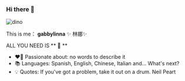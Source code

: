 ### Hi there 👋
![dino](https://github.com/gabbylinna/gabbylinna/assets/103860123/743deb7a-5427-498b-bb27-ff0cab5ec2d8)

This is me： 
**gabbylinna** 
✨ 林娜✨ 

ALL YOU NEED IS ** :drum: ** 
 
- ❤️‍🔥 Passionate about: no words to describe it
- 📚 Languages: Spanish, English, Chinese, Italian and... What's next?
- 💡 Quotes: If you've got a problem, take it out on a drum. Neil Peart

